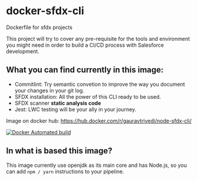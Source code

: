 # docker-sfdx-cli
Dockerfile for sfdx projects

This project will try to cover any pre-requisite for the tools and environment you might need in order to build a CI/CD process with Salesforce development.

## What you can find currently in this image:

- Commitlint: Try semantic convetion to improve the way you document your changes in your git log.
- SFDX installation: All the power of this CLI ready to be used.
- SFDX scanner **static analysis code**
- Jest: LWC testing will be your ally in your journey.

Image on docker hub: https://hub.docker.com/r/gauravtrivedi/node-sfdx-cli/

[![Docker Automated build](https://img.shields.io/docker/automated/gauravtrivedi/node-sfdx-cli.svg?style=plastic)](https://hub.docker.com/r/gauravtrivedi/node-sfdx-cli/builds/)
## In what is based this image?

This image currently use openjdk as its main core and has Node.js, so you can add `npm / yarn` instructions to your pipeline.
